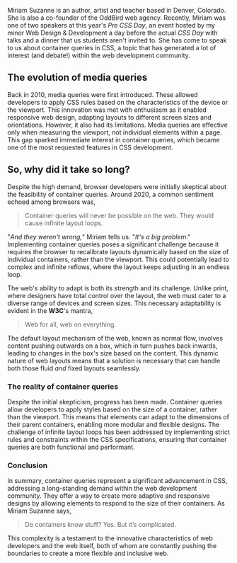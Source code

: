 Miriam Suzanne is an author, artist and teacher based in Denver, Colorado. She is also a co-founder of the OddBird web agency. Recently, Miriam was one of two speakers at this year's _Pre CSS Day_, an event hosted by my minor Web Design & Development a day before the actual _CSS Day_ with talks and a dinner that us students aren't invited to. She has come to speak to us about container queries in CSS, a topic that has generated a lot of interest (and debate!) within the web development community.

## The evolution of media queries

Back in 2010, media queries were first introduced. These allowed developers to apply CSS rules based on the characteristics of the device or the viewport. This innovation was met with enthusiasm as it enabled responsive web design, adapting layouts to different screen sizes and orientations. However, it also had its limitations. Media queries are effective only when measuring the viewport, not individual elements within a page. This gap sparked immediate interest in container queries, which became one of the most requested features in CSS development.

## So, why did it take so long?

Despite the high demand, browser developers were initially skeptical about the feasibility of container queries. Around 2020, a common sentiment echoed among browsers was,

> Container queries will never be possible on the web. They would cause infinite layout loops.

"_And they weren't wrong,_" Miriam tells us. "_It's a big problem_." Implementing container queries poses a significant challenge because it requires the browser to recalibrate layouts dynamically based on the size of individual containers, rather than the viewport. This could potentially lead to complex and infinite reflows, where the layout keeps adjusting in an endless loop.

The web's ability to adapt is both its strength and its challenge. Unlike print, where designers have total control over the layout, the web must cater to a diverse range of devices and screen sizes. This necessary adaptability is evident in the **W3C**'s mantra,

> Web for all, web on everything.

The default layout mechanism of the web, known as normal flow, involves content pushing outwards on a box, which in turn pushes back inwards, leading to changes in the box's size based on the content. This dynamic nature of web layouts means that a solution is necessary that can handle both those fluid _and_ fixed layouts seamlessly.

### The reality of container queries

Despite the initial skepticism, progress has been made. Container queries allow developers to apply styles based on the size of a container, rather than the viewport. This means that elements can adapt to the dimensions of their parent containers, enabling more modular and flexible designs. The challenge of infinite layout loops has been addressed by implementing strict rules and constraints within the CSS specifications, ensuring that container queries are both functional and performant.

### Conclusion

In summary, container queries represent a significant advancement in CSS, addressing a long-standing demand within the web development community. They offer a way to create more adaptive and responsive designs by allowing elements to respond to the size of their containers. As Miriam Suzanne says, 

> Do containers know stuff? Yes. But it’s complicated.

This complexity is a testament to the innovative characteristics of web developers and the web itself, both of whom are constantly pushing the boundaries to create a more flexible and inclusive web.